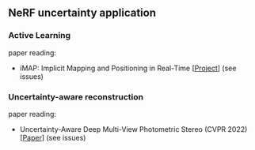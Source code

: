 ## NeRF uncertainty application

### Active Learning

paper reading:
- iMAP: Implicit Mapping and Positioning in Real-Time [[Project](https://edgarsucar.github.io/iMAP/)] (see issues)


### Uncertainty-aware reconstruction

paper reading:
- Uncertainty-Aware Deep Multi-View Photometric Stereo (CVPR 2022) [[Paper](https://openaccess.thecvf.com/content/CVPR2022/papers/Kaya_Uncertainty-Aware_Deep_Multi-View_Photometric_Stereo_CVPR_2022_paper.pdf)] (see issues)
